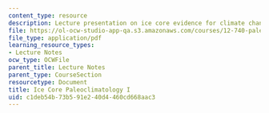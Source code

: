 ```yaml
---
content_type: resource
description: Lecture presentation on ice core evidence for climate change.
file: https://ol-ocw-studio-app-qa.s3.amazonaws.com/courses/12-740-paleoceanography-spring-2008/c1deb54b73b591e240d4460cd668aac3_lec07_slide.pdf
file_type: application/pdf
learning_resource_types:
- Lecture Notes
ocw_type: OCWFile
parent_title: Lecture Notes
parent_type: CourseSection
resourcetype: Document
title: Ice Core Paleoclimatology I
uid: c1deb54b-73b5-91e2-40d4-460cd668aac3
---
```


